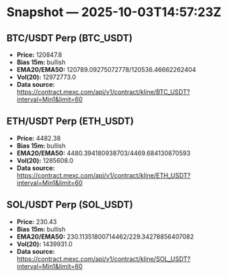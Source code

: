 # Snapshot — 2025-10-03T14:57:23Z

## BTC/USDT Perp (BTC_USDT)
- **Price:** 120847.8
- **Bias 15m:** bullish
- **EMA20/EMA50:** 120789.09275072778/120536.46662262404
- **Vol(20):** 12972773.0
- **Data source:** https://contract.mexc.com/api/v1/contract/kline/BTC_USDT?interval=Min1&limit=60

## ETH/USDT Perp (ETH_USDT)
- **Price:** 4482.38
- **Bias 15m:** bullish
- **EMA20/EMA50:** 4480.394180938703/4469.684130870593
- **Vol(20):** 1285608.0
- **Data source:** https://contract.mexc.com/api/v1/contract/kline/ETH_USDT?interval=Min1&limit=60

## SOL/USDT Perp (SOL_USDT)
- **Price:** 230.43
- **Bias 15m:** bullish
- **EMA20/EMA50:** 230.11351800714462/229.34278856407082
- **Vol(20):** 1439931.0
- **Data source:** https://contract.mexc.com/api/v1/contract/kline/SOL_USDT?interval=Min1&limit=60
